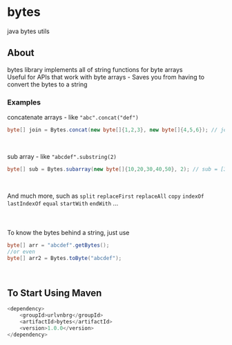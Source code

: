 # bytes
java bytes utils

## About
bytes library implements all of string functions for byte arrays<br>
Useful for APIs that work with byte arrays - Saves you from having to convert the bytes to a string

### Examples
concatenate arrays - like ```"abc".concat("def")```
```java
byte[] join = Bytes.concat(new byte[]{1,2,3}, new byte[]{4,5,6}); // join = [1,2,3,4,5,6]
```
<br>

sub array - like ```"abcdef".substring(2)```

```java
byte[] sub = Bytes.subarray(new byte[]{10,20,30,40,50}, 2); // sub = [30,40,50]
```
<br>

And much more, such as `split` `replaceFirst` `replaceAll` `copy` `indexOf` `lastIndexOf` `equal` `startWith` `endWith` ...
<br>
<br>
<br>
<br>
To know the bytes behind a string, just use
```java
byte[] arr = "abcdef".getBytes();
//or even
byte[] arr2 = Bytes.toByte("abcdef");
```
<br>

## To Start Using Maven

```java
<dependency>
    <groupId>urlvnbrg</groupId>
    <artifactId>bytes</artifactId>
    <version>1.0.0</version>
</dependency>
```
